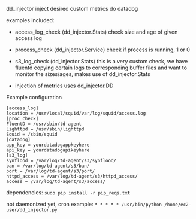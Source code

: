 dd_injector
inject desired custom metrics do datadog

examples included:
 * access_log_check (dd_injector.Stats)
check size and age of given access log

 * process_check (dd_injector.Service)
check if process is running, 1 or 0

 * s3_log_check (dd_injector.Stats)
this is a very custom check, we have fluentd copying certain logs to corresponding buffer files and want to monitor the sizes/ages, makes use of dd_injector.Stats

 * injection of metrics uses dd_injector.DD

Example configuration
```
[access_log]
location = /usr/local/squid/var/log/squid/access.log
[proc_check]
FluentD = /usr/sbin/td-agent
Lighttpd = /usr/sbin/lighttpd
Squid = /sbin/squid
[datadog]
app_key = yourdatadogappkeyhere
api_key = yourdatadogapikeyhere
[s3_log]
synflood = /var/log/td-agent/s3/synflood/
ban = /var/log/td-agent/s3/ban/
port = /var/log/td-agent/s3/port/
httpd_access = /var/log/td-agent/s3/httpd_access/
access = /var/log/td-agent/s3/access/
```

dependencies:
`sudo pip install -r pip_reqs.txt`

not daemonized yet, cron example:
`* * * * * /usr/bin/python /home/ec2-user/dd_injector.py`
